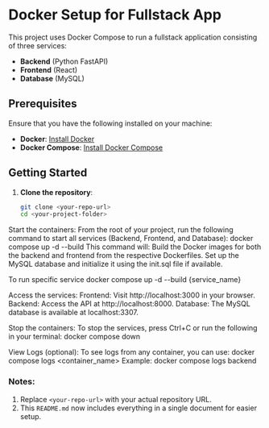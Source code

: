 # Docker Setup for Fullstack App

This project uses Docker Compose to run a fullstack application consisting of three services:
- **Backend** (Python FastAPI)
- **Frontend** (React)
- **Database** (MySQL)

## Prerequisites

Ensure that you have the following installed on your machine:
- **Docker**: [Install Docker](https://docs.docker.com/get-docker/)
- **Docker Compose**: [Install Docker Compose](https://docs.docker.com/compose/install/)

## Getting Started

1. **Clone the repository**:
   ```bash
   git clone <your-repo-url>
   cd <your-project-folder>
Start the containers: From the root of your project, run the following command to start all services (Backend, Frontend, and Database):
docker compose up -d --build
This command will:
Build the Docker images for both the backend and frontend from the respective Dockerfiles.
Set up the MySQL database and initialize it using the init.sql file if available.

To run specific service
docker compose up -d --build {service_name}


Access the services:
Frontend: Visit http://localhost:3000 in your browser.
Backend: Access the API at http://localhost:8000.
Database: The MySQL database is available at localhost:3307.

Stop the containers: To stop the services, press Ctrl+C or run the following in your terminal:
docker compose down

View Logs (optional): To see logs from any container, you can use:
docker compose logs <container_name>
Example: docker compose logs backend

### Notes:
1. Replace `<your-repo-url>` with your actual repository URL.
2. This `README.md` now includes everything in a single document for easier setup.

